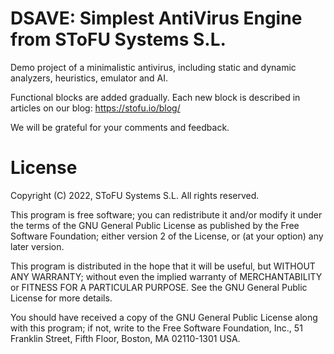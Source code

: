 # DSAVE: Simplest AntiVirus Engine from SToFU Systems S.L.

Demo project of a minimalistic antivirus, including static and dynamic analyzers, heuristics, emulator and AI.

Functional blocks are added gradually. Each new block is described in articles on our blog: https://stofu.io/blog/

We will be grateful for your comments and feedback.


# License

Copyright (C) 2022, SToFU Systems S.L.
All rights reserved.

This program is free software; you can redistribute it and/or modify
it under the terms of the GNU General Public License as published by
the Free Software Foundation; either version 2 of the License, or
(at your option) any later version.

This program is distributed in the hope that it will be useful,
but WITHOUT ANY WARRANTY; without even the implied warranty of
MERCHANTABILITY or FITNESS FOR A PARTICULAR PURPOSE.  See the
GNU General Public License for more details.

You should have received a copy of the GNU General Public License along
with this program; if not, write to the Free Software Foundation, Inc.,
51 Franklin Street, Fifth Floor, Boston, MA 02110-1301 USA.